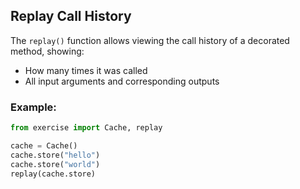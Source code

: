 ## Replay Call History

The `replay()` function allows viewing the call history of a decorated method, showing:

- How many times it was called
- All input arguments and corresponding outputs

### Example:

```python
from exercise import Cache, replay

cache = Cache()
cache.store("hello")
cache.store("world")
replay(cache.store)
